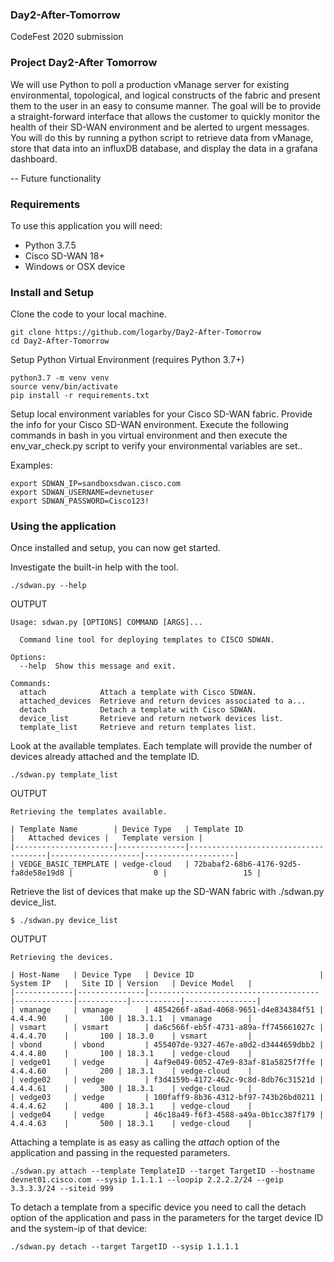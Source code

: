 ### Day2-After-Tomorrow
CodeFest 2020 submission

### Project Day2-After Tomorrow

We will use Python to poll a production vManage server for existing environmental, topological, and logical constructs of the fabric and present them to the user in an easy to consume manner. The goal will be to provide a straight-forward interface that allows the customer to quickly monitor the health of their SD-WAN environment and be alerted to urgent messages.  You will do this by running a python script to retrieve data from vManage, store that data into an influxDB database, and display the data in a grafana dashboard.

-- Future functionality

### Requirements

To use this application you will need:

* Python 3.7.5
* Cisco SD-WAN 18+
* Windows or OSX device

### Install and Setup

Clone the code to your local machine.

```
git clone https://github.com/logarby/Day2-After-Tomorrow
cd Day2-After-Tomorrow
```

Setup Python Virtual Environment (requires Python 3.7+)

```
python3.7 -m venv venv
source venv/bin/activate
pip install -r requirements.txt
```

Setup local environment variables for your Cisco SD-WAN fabric. Provide the info for your Cisco SD-WAN environment.  Execute the following commands in bash in you virtual environment and then execute the env_var_check.py script to verify your environmental variables are set..

Examples:

```
export SDWAN_IP=sandboxsdwan.cisco.com
export SDWAN_USERNAME=devnetuser
export SDWAN_PASSWORD=Cisco123!
```

### Using the application

Once installed and setup, you can now get started.

Investigate the built-in help with the tool.

`./sdwan.py --help`

OUTPUT

```
Usage: sdwan.py [OPTIONS] COMMAND [ARGS]...

  Command line tool for deploying templates to CISCO SDWAN.

Options:
  --help  Show this message and exit.

Commands:
  attach            Attach a template with Cisco SDWAN.
  attached_devices  Retrieve and return devices associated to a...
  detach            Detach a template with Cisco SDWAN.
  device_list       Retrieve and return network devices list.
  template_list     Retrieve and return templates list.
```

Look at the available templates. Each template will provide the number of devices already attached and the template ID.

`./sdwan.py template_list`

OUTPUT

```
Retrieving the templates available.

| Template Name        | Device Type   | Template ID                          |   Attached devices |   Template version |
|----------------------|---------------|--------------------------------------|--------------------|--------------------|
| VEDGE_BASIC_TEMPLATE | vedge-cloud   | 72babaf2-68b6-4176-92d5-fa8de58e19d8 |                  0 |                 15 |
```

Retrieve the list of devices that make up the SD-WAN fabric with ./sdwan.py device_list.

`$ ./sdwan.py device_list`

OUTPUT

```
Retrieving the devices.

| Host-Name   | Device Type   | Device ID                            | System IP   |   Site ID | Version   | Device Model   |
|-------------|---------------|--------------------------------------|-------------|-----------|-----------|----------------|
| vmanage     | vmanage       | 4854266f-a8ad-4068-9651-d4e834384f51 | 4.4.4.90    |       100 | 18.3.1.1  | vmanage        |
| vsmart      | vsmart        | da6c566f-eb5f-4731-a89a-ff745661027c | 4.4.4.70    |       100 | 18.3.0    | vsmart         |
| vbond       | vbond         | 455407de-9327-467e-a0d2-d3444659dbb2 | 4.4.4.80    |       100 | 18.3.1    | vedge-cloud    |
| vedge01     | vedge         | 4af9e049-0052-47e9-83af-81a5825f7ffe | 4.4.4.60    |       200 | 18.3.1    | vedge-cloud    |
| vedge02     | vedge         | f3d4159b-4172-462c-9c8d-8db76c31521d | 4.4.4.61    |       300 | 18.3.1    | vedge-cloud    |
| vedge03     | vedge         | 100faff9-8b36-4312-bf97-743b26bd0211 | 4.4.4.62    |       400 | 18.3.1    | vedge-cloud    |
| vedge04     | vedge         | 46c18a49-f6f3-4588-a49a-0b1cc387f179 | 4.4.4.63    |       500 | 18.3.1    | vedge-cloud    |
```

Attaching a template is as easy as calling the *attach* option of the application and passing in the requested parameters.

`./sdwan.py attach --template TemplateID --target TargetID --hostname devnet01.cisco.com --sysip 1.1.1.1 --loopip 2.2.2.2/24 --geip 3.3.3.3/24 --siteid 999`

To detach a template from a specific device you need to call the detach option of the application and pass in the parameters for the target device ID and the system-ip of that device:

`./sdwan.py detach --target TargetID --sysip 1.1.1.1`
